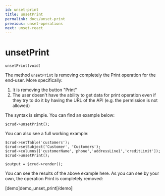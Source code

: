 ```yaml
---
id: unset-print
title: unsetPrint
permalink: docs/unset-print
previous: unset-operations
next: unset-react
---
```


# unsetPrint

<pre><code class="language-php">unsetPrint(void)</code></pre>
The method <code>unsetPrint</code> is removing completely the Print operation for the end-user. More specifically:
<ol>
   <li>It is removing the button "Print"</li>
   <li>The user doesn't have the ability to get data for print operation even if they try to do it by having the URL of the API (e.g. the permission is not allowed)</li>
</ol>

The syntax is simple. You can find an example below:
<pre><code class="language-php">$crud->unsetPrint();</code></pre>

You can also see a full working example:

<pre><code class="language-php">$crud->setTable('customers');
$crud->setSubject('Customer', 'Customers');
$crud->columns(['customerName','phone','addressLine1','creditLimit']);
$crud->unsetPrint();

$output = $crud->render();</code></pre>

You can see the results of the above example here. As you can see by your own, the operation Print is completely removed:

[demo]demo_unset_print[/demo]